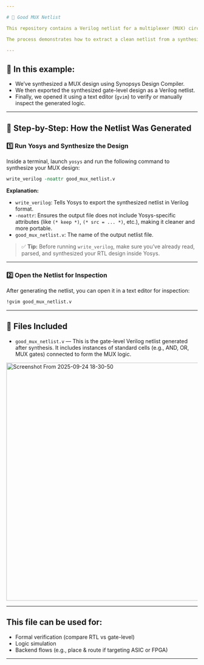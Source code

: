 ```yaml
---

# 🧠 Good MUX Netlist

This repository contains a Verilog netlist for a multiplexer (MUX) circuit that has been synthesized and exported using Synopsys Design Compiler.

The process demonstrates how to extract a clean netlist from a synthesized design and view or edit it using a text editor.

---
```


## 📌 In this example:

* We’ve synthesized a MUX design using Synopsys Design Compiler.
* We then exported the synthesized gate-level design as a Verilog netlist.
* Finally, we opened it using a text editor (`gvim`) to verify or manually inspect the generated logic.

---

## 🔧 Step-by-Step: How the Netlist Was Generated

### 1️⃣ Run Yosys and Synthesize the Design

Inside a terminal, launch `yosys` and run the following command to synthesize your MUX design:

```tcl
write_verilog -noattr good_mux_netlist.v
```

**Explanation:**

* `write_verilog`: Tells Yosys to export the synthesized netlist in Verilog format.
* `-noattr`: Ensures the output file does not include Yosys-specific attributes (like `(* keep *)`, `(* src = ... *)`, etc.), making it cleaner and more portable.
* `good_mux_netlist.v`: The name of the output netlist file.

> ✅ **Tip:** Before running `write_verilog`, make sure you’ve already read, parsed, and synthesized your RTL design inside Yosys. 
---

### 2️⃣ Open the Netlist for Inspection

After generating the netlist, you can open it in a text editor for inspection:

```bash
!gvim good_mux_netlist.v
```

---


## 📁 Files Included

* `good_mux_netlist.v` — This is the gate-level Verilog netlist generated after synthesis. It includes instances of standard cells (e.g., AND, OR, MUX gates) connected to form the MUX logic.
<img width="1521" height="626" alt="Screenshot From 2025-09-24 18-30-50" src="https://github.com/user-attachments/assets/1fbd330f-e21d-454d-a5c7-453d06e1b1ac" />

---

## This file can be used for:

* Formal verification (compare RTL vs gate-level)
* Logic simulation
* Backend flows (e.g., place & route if targeting ASIC or FPGA)

---
